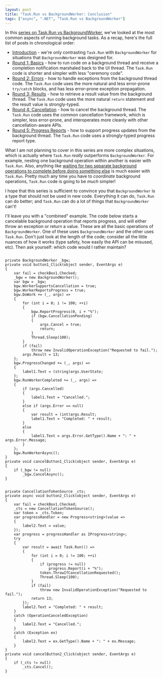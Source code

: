 ```yaml
---
layout: post
title: "Task.Run vs BackgroundWorker: Conclusion"
tags: ["async", ".NET", "Task.Run vs BackgroundWorker"]
---
```



In this [series on Task.Run vs BackgroundWorker](http://blog.stephencleary.com/search/label/Task.Run%20vs%20BackgroundWorker), we've looked at the most common aspects of running background tasks. As a recap, here's the full list of posts in chronological order:




- [Introduction](http://blog.stephencleary.com/2013/05/taskrun-vs-backgroundworker-intro.html) - we're only contrasting `Task.Run` with `BackgroundWorker` for situations that `BackgroundWorker` was designed for.
- [Round 1: Basics](http://blog.stephencleary.com/2013/05/taskrun-vs-backgroundworker-round-1.html) - how to run code on a background thread and receive a completion notification marshaled back to the UI thread. The `Task.Run` code is shorter and simpler with less "ceremony code".
- [Round 2: Errors](http://blog.stephencleary.com/2013/07/taskrun-vs-backgroundworker-round-2.html) - how to handle exceptions from the background thread code. The `Task.Run` code uses the more natural and less error-prone `try/catch` blocks, and has less error-prone exception propagation.
- [Round 3: Results](http://blog.stephencleary.com/2013/08/taskrun-vs-backgroundworker-round-3.html) - how to retrieve a result value from the background thread. The `Task.Run` code uses the more natural `return` statement and the result value is strongly-typed.
- [Round 4: Cancellation](http://blog.stephencleary.com/2013/09/taskrun-vs-backgroundworker-round-4.html) - how to cancel the background thread. The `Task.Run` code uses the common cancellation framework, which is simpler, less error-prone, and interoperates more cleanly with other cancellation-aware APIs.
- [Round 5: Progress Reports](http://blog.stephencleary.com/2013/09/taskrun-vs-backgroundworker-round-5.html) - how to support progress updates from the background thread. The `Task.Run` code uses a strongly-typed progress report type.




What I am not planning to cover in this series are more complex situations, which is actually where `Task.Run` _really_ outperforms `BackgroundWorker`. For example, nesting one background operation within another is easier with `Task.Run`. Also, anything like [waiting for two separate background operations to complete before doing something else](http://stackoverflow.com/questions/18659124/merging-the-results-of-two-background-workers-upon-completion/18659509#18659509) is much easier with `Task.Run`. Pretty much any time you have to _coordinate_ background operations, `Task.Run` code is going to be _much_ simpler!





I hope that this series is sufficient to convince you that `BackgroundWorker` is a type that should not be used in new code. Everything it can do, `Task.Run` can do better; and `Task.Run` can do a lot of things that `BackgroundWorker` can't!





I'll leave you with a "combined" example. The code below starts a cancelable background operation that reports progress, and will either throw an exception or return a value. These are all the basic operations of `BackgroundWorker`. One of these uses `BackgroundWorker` and the other uses `Task.Run`. Don't just look at the length of the code; consider all the little nuances of how it works (type safety, how easily the API can be misused, etc). Then ask yourself: which code would I rather maintain?




<div style="float:left;">
<pre><code class="csharp" style="max-height:none;overflow:visible;"><span class="keyword">private</span> BackgroundWorker _bgw;
<span class="keyword">private</span> <span class="keyword">void</span> button1_Click(<span class="keyword">object</span> sender, EventArgs e)
{
    <span class="keyword">var</span> fail = checkBox1.Checked;
    _bgw = <span class="keyword">new</span> BackgroundWorker();
    <span class="keyword">var</span> bgw = _bgw;
    bgw.WorkerSupportsCancellation = <span class="keyword">true</span>;
    bgw.WorkerReportsProgress = <span class="keyword">true</span>;
    bgw.DoWork += (_, args) =&gt;
    {
        <span class="keyword">for</span> (<span class="keyword">int</span> i = 0; i != 100; ++i)
        {
            bgw.ReportProgress(0, i + <span class="string">"%"</span>);
            <span class="keyword">if</span> (bgw.CancellationPending)
            {
                args.Cancel = <span class="keyword">true</span>;
                <span class="keyword">return</span>;
            }
            Thread.Sleep(100);
        }
        <span class="keyword">if</span> (fail)
            <span class="keyword">throw</span> <span class="keyword">new</span> InvalidOperationException(<span class="string">"Requested to fail."</span>);
        args.Result = 13;
    };
    bgw.ProgressChanged += (_, args) =&gt;
    {
        label1.Text = (<span class="keyword">string</span>)args.UserState;
    };
    bgw.RunWorkerCompleted += (_, args) =&gt;
    {
        <span class="keyword">if</span> (args.Cancelled)
        {
            label1.Text = <span class="string">"Cancelled."</span>;
        }
        <span class="keyword">else</span> <span class="keyword">if</span> (args.Error == <span class="keyword">null</span>)
        {
            <span class="keyword">var</span> result = (<span class="keyword">int</span>)args.Result;
            label1.Text = <span class="string">"Completed: "</span> + result;
        }
        <span class="keyword">else</span>
        {
            label1.Text = args.Error.GetType().Name + <span class="string">": "</span> + args.Error.Message;
        }
    };
    bgw.RunWorkerAsync();
}
<span class="keyword">private</span> <span class="keyword">void</span> cancelButton1_Click(<span class="keyword">object</span> sender, EventArgs e)
{
    <span class="keyword">if</span> (_bgw != <span class="keyword">null</span>)
        _bgw.CancelAsync();
}
</code></pre>
</div>
<div style="float:right;">
<pre><code class="csharp" style="max-height:none;overflow:visible;"><span class="keyword">private</span> CancellationTokenSource _cts;
<span class="keyword">private</span> <span class="keyword">async</span> <span class="keyword">void</span> button2_Click(<span class="keyword">object</span> sender, EventArgs e)
{
    <span class="keyword">var</span> fail = checkBox1.Checked;
    _cts = <span class="keyword">new</span> CancellationTokenSource();
    <span class="keyword">var</span> token = _cts.Token;
    <span class="keyword">var</span> progressHandler = <span class="keyword">new</span> Progress&lt;<span class="keyword">string</span>&gt;(<span class="keyword">value</span> =&gt;
    {
        label2.Text = <span class="keyword">value</span>;
    });
    <span class="keyword">var</span> progress = progressHandler <span class="keyword">as</span> IProgress&lt;<span class="keyword">string</span>&gt;;
    <span class="keyword">try</span>
    {
        <span class="keyword">var</span> result = <span class="keyword">await</span> Task.Run(() =&gt;
        {
            <span class="keyword">for</span> (<span class="keyword">int</span> i = 0; i != 100; ++i)
            {
                <span class="keyword">if</span> (progress != <span class="keyword">null</span>)
                    progress.Report(i + <span class="string">"%"</span>);
                token.ThrowIfCancellationRequested();
                Thread.Sleep(100);
            }
            <span class="keyword">if</span> (fail)
                <span class="keyword">throw</span> <span class="keyword">new</span> InvalidOperationException(<span class="string">"Requested to fail."</span>);
            <span class="keyword">return</span> 13;
        });
        label2.Text = <span class="string">"Completed: "</span> + result;
    }
    <span class="keyword">catch</span> (OperationCanceledException)
    {
        label2.Text = <span class="string">"Cancelled."</span>;
    }
    <span class="keyword">catch</span> (Exception ex)
    {
        label2.Text = ex.GetType().Name + <span class="string">": "</span> + ex.Message;
    }
}
<span class="keyword">private</span> <span class="keyword">void</span> cancelButton2_Click(<span class="keyword">object</span> sender, EventArgs e)
{
    <span class="keyword">if</span> (_cts != <span class="keyword">null</span>)
        _cts.Cancel();
}
</code></pre>
</div>
